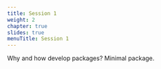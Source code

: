```yaml
---
title: Session 1
weight: 2
chapter: true
slides: true
menuTitle: Session 1
---
```


Why and how develop packages?
Minimal package.